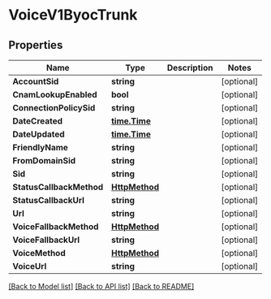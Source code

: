# VoiceV1ByocTrunk

## Properties

Name | Type | Description | Notes
------------ | ------------- | ------------- | -------------
**AccountSid** | **string** |  | [optional] 
**CnamLookupEnabled** | **bool** |  | [optional] 
**ConnectionPolicySid** | **string** |  | [optional] 
**DateCreated** | [**time.Time**](time.Time.md) |  | [optional] 
**DateUpdated** | [**time.Time**](time.Time.md) |  | [optional] 
**FriendlyName** | **string** |  | [optional] 
**FromDomainSid** | **string** |  | [optional] 
**Sid** | **string** |  | [optional] 
**StatusCallbackMethod** | [**HttpMethod**](http_method.md) |  | [optional] 
**StatusCallbackUrl** | **string** |  | [optional] 
**Url** | **string** |  | [optional] 
**VoiceFallbackMethod** | [**HttpMethod**](http_method.md) |  | [optional] 
**VoiceFallbackUrl** | **string** |  | [optional] 
**VoiceMethod** | [**HttpMethod**](http_method.md) |  | [optional] 
**VoiceUrl** | **string** |  | [optional] 

[[Back to Model list]](../README.md#documentation-for-models) [[Back to API list]](../README.md#documentation-for-api-endpoints) [[Back to README]](../README.md)



